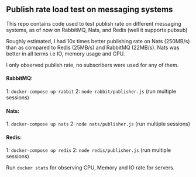 ## Publish rate load test on messaging systems

This repo contains code used to test publish rate on different messaging systems, as of now on RabbitMQ, Nats, and Redis (well it supports pubsub)

Roughly estimated, I had 10x times better publishing rate on Nats (250MB/s) than as compared to Redis (25MB/s) and RabbitMQ (22MB/s). Nats was better in all terms i.e IO, memory usage and CPU.

I only observed publish rate, no subscribers were used for any of them.

#### RabbitMQ:

1: `docker-compose up rabbit`
2: `node rabbit/publisher.js` (run multiple sessions)

#### Nats:

1: `docker-compose up nats`
2: `node nats/publisher.js` (run multiple sessions)

#### Redis:

1: `docker-compose up redis`
2: `node redis/publisher.js` (run multiple sessions)


Run `docker stats` for observing CPU, Memory and IO rate for servers.
 